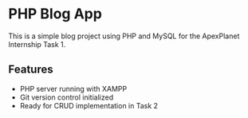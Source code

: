 # PHP Blog App

This is a simple blog project using PHP and MySQL for the ApexPlanet Internship Task 1.

## Features
- PHP server running with XAMPP
- Git version control initialized
- Ready for CRUD implementation in Task 2

